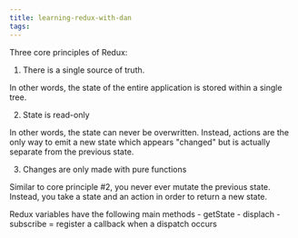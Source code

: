 ```yaml
---
title: learning-redux-with-dan
tags:
---
```


Three core principles of Redux:

1. There is a single source of truth.

In other words, the state of the entire application is stored within a single tree.

2. State is read-only

In other words, the state can never be overwritten. Instead, actions are the only way to emit a new state which appears "changed" but is actually separate from the previous state.

3. Changes are only made with pure functions

Similar to core principle #2, you never ever mutate the previous state. Instead, you take a state and an action in order to return a new state.

Redux variables have the following main methods
	- getState
	- displach
	- subscribe = register a callback when a dispatch occurs